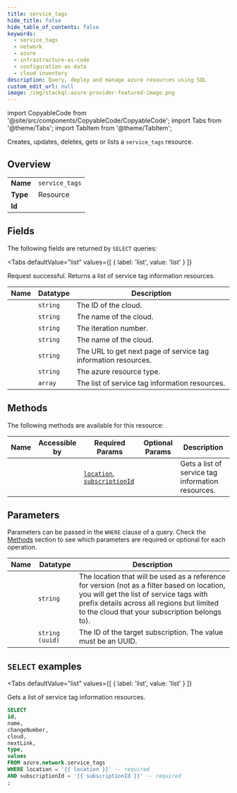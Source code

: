 ```yaml
--- 
title: service_tags
hide_title: false
hide_table_of_contents: false
keywords:
  - service_tags
  - network
  - azure
  - infrastructure-as-code
  - configuration-as-data
  - cloud inventory
description: Query, deploy and manage azure resources using SQL
custom_edit_url: null
image: /img/stackql-azure-provider-featured-image.png
---
```


import CopyableCode from '@site/src/components/CopyableCode/CopyableCode';
import Tabs from '@theme/Tabs';
import TabItem from '@theme/TabItem';

Creates, updates, deletes, gets or lists a <code>service_tags</code> resource.

## Overview
<table><tbody>
<tr><td><b>Name</b></td><td><code>service_tags</code></td></tr>
<tr><td><b>Type</b></td><td>Resource</td></tr>
<tr><td><b>Id</b></td><td><CopyableCode code="azure.network.service_tags" /></td></tr>
</tbody></table>

## Fields

The following fields are returned by `SELECT` queries:

<Tabs
    defaultValue="list"
    values={[
        { label: 'list', value: 'list' }
    ]}
>
<TabItem value="list">

Request successful. Returns a list of service tag information resources.

<table>
<thead>
    <tr>
    <th>Name</th>
    <th>Datatype</th>
    <th>Description</th>
    </tr>
</thead>
<tbody>
<tr>
    <td><CopyableCode code="id" /></td>
    <td><code>string</code></td>
    <td>The ID of the cloud.</td>
</tr>
<tr>
    <td><CopyableCode code="name" /></td>
    <td><code>string</code></td>
    <td>The name of the cloud.</td>
</tr>
<tr>
    <td><CopyableCode code="changeNumber" /></td>
    <td><code>string</code></td>
    <td>The iteration number.</td>
</tr>
<tr>
    <td><CopyableCode code="cloud" /></td>
    <td><code>string</code></td>
    <td>The name of the cloud.</td>
</tr>
<tr>
    <td><CopyableCode code="nextLink" /></td>
    <td><code>string</code></td>
    <td>The URL to get next page of service tag information resources.</td>
</tr>
<tr>
    <td><CopyableCode code="type" /></td>
    <td><code>string</code></td>
    <td>The azure resource type.</td>
</tr>
<tr>
    <td><CopyableCode code="values" /></td>
    <td><code>array</code></td>
    <td>The list of service tag information resources.</td>
</tr>
</tbody>
</table>
</TabItem>
</Tabs>

## Methods

The following methods are available for this resource:

<table>
<thead>
    <tr>
    <th>Name</th>
    <th>Accessible by</th>
    <th>Required Params</th>
    <th>Optional Params</th>
    <th>Description</th>
    </tr>
</thead>
<tbody>
<tr>
    <td><a href="#list"><CopyableCode code="list" /></a></td>
    <td><CopyableCode code="select" /></td>
    <td><a href="#parameter-location"><code>location</code></a>, <a href="#parameter-subscriptionId"><code>subscriptionId</code></a></td>
    <td></td>
    <td>Gets a list of service tag information resources.</td>
</tr>
</tbody>
</table>

## Parameters

Parameters can be passed in the `WHERE` clause of a query. Check the [Methods](#methods) section to see which parameters are required or optional for each operation.

<table>
<thead>
    <tr>
    <th>Name</th>
    <th>Datatype</th>
    <th>Description</th>
    </tr>
</thead>
<tbody>
<tr id="parameter-location">
    <td><CopyableCode code="location" /></td>
    <td><code>string</code></td>
    <td>The location that will be used as a reference for version (not as a filter based on location, you will get the list of service tags with prefix details across all regions but limited to the cloud that your subscription belongs to).</td>
</tr>
<tr id="parameter-subscriptionId">
    <td><CopyableCode code="subscriptionId" /></td>
    <td><code>string (uuid)</code></td>
    <td>The ID of the target subscription. The value must be an UUID.</td>
</tr>
</tbody>
</table>

## `SELECT` examples

<Tabs
    defaultValue="list"
    values={[
        { label: 'list', value: 'list' }
    ]}
>
<TabItem value="list">

Gets a list of service tag information resources.

```sql
SELECT
id,
name,
changeNumber,
cloud,
nextLink,
type,
values
FROM azure.network.service_tags
WHERE location = '{{ location }}' -- required
AND subscriptionId = '{{ subscriptionId }}' -- required
;
```
</TabItem>
</Tabs>

